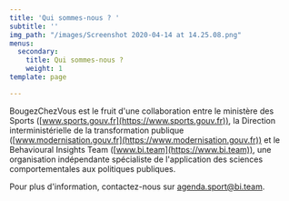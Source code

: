 ```yaml
---
title: 'Qui sommes-nous ? '
subtitle: ''
img_path: "/images/Screenshot 2020-04-14 at 14.25.08.png"
menus:
  secondary:
    title: Qui sommes-nous ?
    weight: 1
template: page

---
```

BougezChezVous est le fruit d'une collaboration entre le ministère des Sports ([www.sports.gouv.fr](https://www.sports.gouv.fr)), la Direction interministérielle de la transformation publique ([www.modernisation.gouv.fr](https://www.modernisation.gouv.fr)) et le Behavioural Insights Team ([www.bi.team](https://www.bi.team)), une organisation indépendante spécialiste de l'application des sciences comportementales aux politiques publiques.

Pour plus d'information, contactez-nous sur agenda.sport@bi.team.